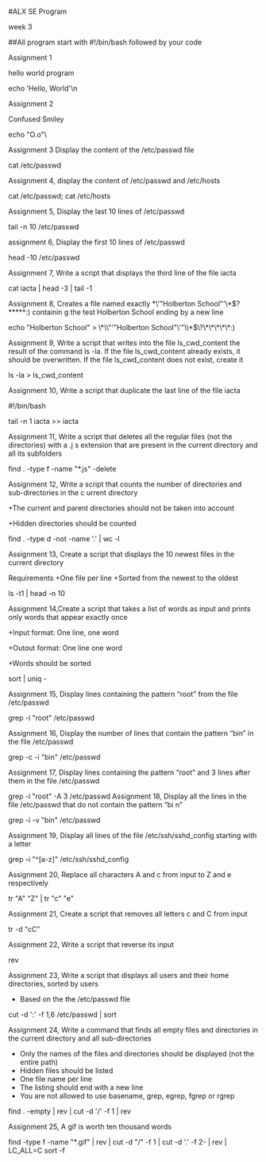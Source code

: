 #ALX SE Program

week 3

##All program start with #!/bin/bash followed by your code

Assignment 1 

hello world program

echo 'Hello, World'\n

Assignment 2

Confused Smiley

echo "O.o"\

Assignment 3 Display the content of the /etc/passwd file

cat /etc/passwd

Assignment 4, display the content of /etc/passwd and /etc/hosts

cat /etc/passwd; cat /etc/hosts

Assignment 5, Display the last 10 lines of /etc/passwd

tail -n 10 /etc/passwd

assignment 6, Display the first 10 lines of /etc/passwd

head -10 /etc/passwd

Assignment 7, Write a script that displays the third line of the file iacta

cat iacta | head -3 | tail -1

Assignment 8, Creates a file named exactly \*\\'"Holberton School"\'\\*$\?\*\*\*\*\*:) containin
g the test Holberton School ending by a new line

echo "Holberton School" > \\\*\\\\"'\"Holberton School\"\\'"\\\\\*\$\\\?\\\*\\\*\\\*\\\*\\\*\:\)

Assignment  9, Write a script that writes into the file ls_cwd_content the result of the command ls -la. If the file ls_cwd_content already exists, it should be overwritten. If the file ls_cwd_content does not exist, create it

ls -la > ls_cwd_content

Assignment 10, Write a script that duplicate the last line of the file iacta

#!/bin/bash

tail -n 1 iacta >> iacta

Assignment 11, Write a script that deletes all the regular files (not the directories) with a .j
s extension that are present in the current directory and all its subfolders

find . -type f -name "*.js" -delete

Assignment 12, Write a script that counts the number of directories and sub-directories in the c
urrent directory

+The current and parent directories should not be taken into account

+Hidden directories should be counted
 
 find . -type d -not -name '.' | wc -l

Assignment 13, Create a script that displays the 10 newest files in the current directory

Requirements
+One file per line
+Sorted from the newest to the oldest

ls -t1 | head -n 10

Assignment 14,Create a script that takes a list of words as input and prints only words that appear exactly once

+Input format: One line, one word

+Outout format: One line one word

+Words should be sorted

sort | uniq -

Assignment 15, Display lines containing the pattern “root” from the file /etc/passwd

grep -i "root" /etc/passwd

Assignment 16, Display the number of lines that contain the pattern “bin” in the file /etc/passwd

grep -c -i "bin" /etc/passwd

Assignment 17, Display lines containing the pattern “root” and 3 lines after them in the file /etc/passwd

grep -i "root" -A 3 /etc/passwd
Assignment 18, Display all the lines in the file /etc/passwd that do not contain the pattern “bi
n”

grep -i -v "bin" /etc/passwd

Assignment 19, Display all lines of the file /etc/ssh/sshd_config starting with a letter

grep -i "^[a-z]" /etc/ssh/sshd_config

Assignment 20, Replace all characters A and c from input to Z and e respectively

tr "A" "Z" | tr "c" "e"

Assignment 21, Create a script that removes all letters c and C from input

tr -d "cC"

Assignment 22, Write a script that reverse its input

rev

Assignment 23, Write a script that displays all users and their home directories, sorted by users
+ Based on the the /etc/passwd file

cut -d ':' -f 1,6 /etc/passwd | sort

Assignment 24, Write a command that finds all empty files and directories in the current directory and all sub-directories

+ Only the names of the files and directories should be displayed (not the entire path)
+ Hidden files should be listed
+ One file name per line
+ The listing should end with a new line
+ You are not allowed to use basename, grep, egrep, fgrep or rgrep

find . -empty | rev | cut -d '/' -f 1 | rev

Assignment 25, A gif is worth ten thousand words

find -type f -name "*.gif" | rev | cut -d "/" -f 1 | cut -d '.' -f 2- | rev | LC_ALL=C sort -f
